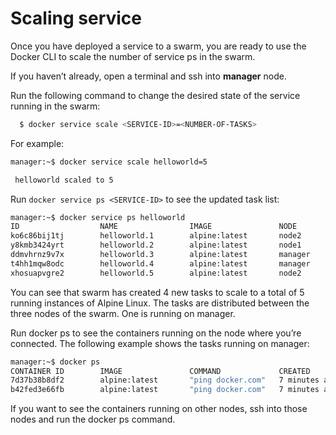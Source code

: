 # Scaling service 

Once you have deployed a service to a swarm, you are ready to use the Docker CLI to scale the number of service ps in the swarm.

If you haven’t already, open a terminal and ssh into **manager** node.

Run the following command to change the desired state of the service running in the swarm:
```bash
  $ docker service scale <SERVICE-ID>=<NUMBER-OF-TASKS>
```
  
For example:

```bash
manager:~$ docker service scale helloworld=5

 helloworld scaled to 5
```

Run `docker service ps <SERVICE-ID>` to see the updated task list:

```bash 
manager:~$ docker service ps helloworld
ID                  NAME                IMAGE               NODE                DESIRED STATE       CURRENT STATE            ERROR               PORTS
ko6c86bij1tj        helloworld.1        alpine:latest       node2               Running             Running 2 hours ago
y8kmb3424yrt        helloworld.2        alpine:latest       node1               Running             Running 38 seconds ago
ddmvhrnz9v7x        helloworld.3        alpine:latest       manager             Running             Running 39 seconds ago
t4hh1mqw8odc        helloworld.4        alpine:latest       manager             Running             Running 39 seconds ago
xhosuapvgre2        helloworld.5        alpine:latest       node2               Running             Running 39 seconds ago
```

You can see that swarm has created 4 new tasks to scale to a total of 5 running instances of Alpine Linux. The tasks are distributed between the three nodes of the swarm. One is running on manager.

Run docker ps to see the containers running on the node where you’re connected. The following example shows the tasks running on manager:

```bash
manager:~$ docker ps
CONTAINER ID        IMAGE               COMMAND             CREATED             STATUS              PORTS               NAMES
7d37b38b8df2        alpine:latest       "ping docker.com"   7 minutes ago       Up 7 minutes                            helloworld.3.ddmvhrnz9v7x44sdp8fo88kib
b42fed3e66fb        alpine:latest       "ping docker.com"   7 minutes ago       Up 7 minutes                            helloworld.4.t4hh1mqw8odckpw3v8sin0yxe
```

If you want to see the containers running on other nodes, ssh into those nodes and run the docker ps command.
